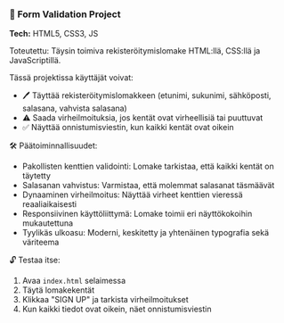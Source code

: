 ### 📝 Form Validation Project

**Tech:** HTML5, CSS3, JS

Toteutettu: Täysin toimiva rekisteröitymislomake HTML:llä, CSS:llä ja JavaScriptillä.

Tässä projektissa käyttäjät voivat:

- 🖊️ Täyttää rekisteröitymislomakkeen (etunimi, sukunimi, sähköposti, salasana, vahvista salasana)
- ⚠️ Saada virheilmoituksia, jos kentät ovat virheellisiä tai puuttuvat
- ✅ Näyttää onnistumisviestin, kun kaikki kentät ovat oikein

🛠️ Päätoiminnallisuudet:

- Pakollisten kenttien validointi: Lomake tarkistaa, että kaikki kentät on täytetty
- Salasanan vahvistus: Varmistaa, että molemmat salasanat täsmäävät
- Dynaaminen virheilmoitus: Näyttää virheet kenttien vieressä reaaliaikaisesti
- Responsiivinen käyttöliittymä: Lomake toimii eri näyttökokoihin mukautettuna
- Tyylikäs ulkoasu: Moderni, keskitetty ja yhtenäinen typografia sekä väriteema

🔓 Testaa itse:

1. Avaa `index.html` selaimessa
2. Täytä lomakekentät
3. Klikkaa "SIGN UP" ja tarkista virheilmoitukset
4. Kun kaikki tiedot ovat oikein, näet onnistumisviestin
